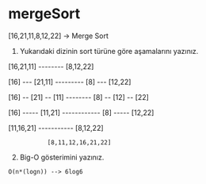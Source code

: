 # mergeSort

[16,21,11,8,12,22] -> Merge Sort

 1) Yukarıdaki dizinin sort türüne göre aşamalarını yazınız.

[16,21,11]    --------   [8,12,22]

[16] ---   [21,11]   ---------        [8]  ---   [12,22]

[16] --  [21] --  [11]  --------       [8] --  [12] -- [22]

[16]  -----  [11,21]    ------------         [8] -----    [12,22]   

   [11,16,21]    -----------               [8,12,22]
   
               [8,11,12,16,21,22]
   
  2)  Big-O gösterimini yazınız.
  
    O(n*(logn)) --> 6log6
   
